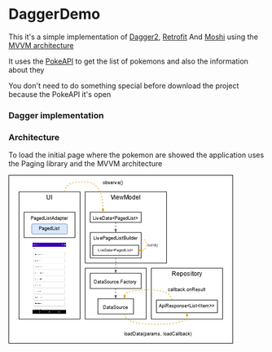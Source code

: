 # DaggerDemo

This it's a simple implementation of [Dagger2](https://github.com/google/dagger), [Retrofit](https://github.com/square/retrofit) And [Moshi](https://github.com/square/moshi) using the [MVVM architecture](https://developer.android.com/jetpack/guide)

It uses the [PokeAPI](https://pokeapi.co/api) to get the list of pokemons and also the information about they

You don't need to do something special before download the project because the PokeAPI it's open

### Dagger implementation


### Architecture

To load the initial page where the pokemon are showed the application uses the Paging library and the MVVM architecture

![Pagin Library Diagram](/diagram_paging.png)